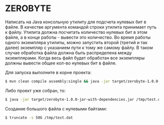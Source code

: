 # ZEROBYTE #

Написать на Java консольную утилиту для подсчета нулевых бит в файле.
В качестве аргумента командой строки утилита принимает путь к файлу.
Утилита должна посчитать количество нулевых бит в этом файле, а в конце работы - вывести это количество.
Во время работы одного экземпляра утилиты, можно запустить второй (третий и так далее) экземпляр
с указанием пути к тому же самому файлу.
В таком случае обработка файла должна быть распределена между экземплярами.
Когда весь файл будет обработан все экземпляры должны вывести общее кол-во нулевых бит в файле.

Для запуска выполните в корне проекта:

```bash 
$ mvn clean compile assembly:single && java -jar target/zerobyte-1.0.0-jar-with-dependencies.jar $PATH_TO_FILE
```

Либо проект уже собран, то:

```bash
$ java -jar target/zerobyte-1.0.0-jar-with-dependencies.jar /tmp/test.dat
```

Создание большого файла с нулевыми байтами:

```bash
$ truncate -s 50G /tmp/test.dat
```
